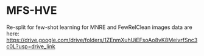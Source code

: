 # MFS-HVE
Re-split for few-shot learning for MNRE and FewRelClean images data are here: https://drive.google.com/drive/folders/1ZEnmXuhUiEFsoAo8vK8MeivrfSnc3c0L?usp=drive_link

